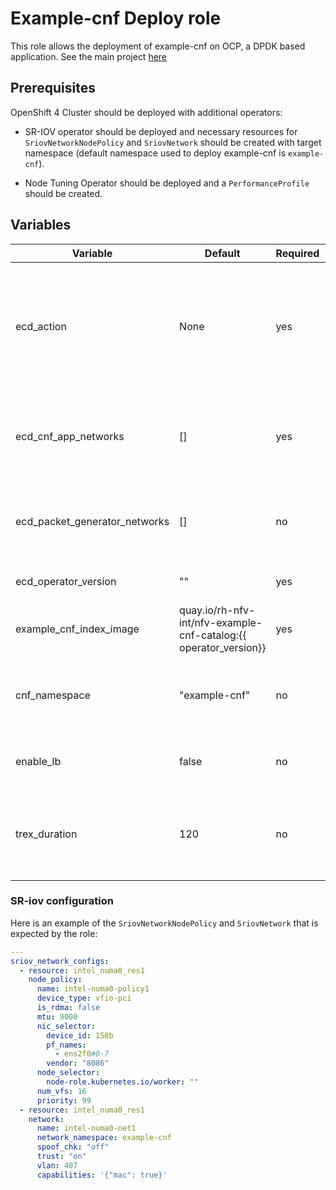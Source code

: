 # Example-cnf Deploy role
This role allows the deployment of example-cnf on OCP, a DPDK based application. See the main project [here](https://github.com/openshift-kni/example-cnf)

## Prerequisites
OpenShift 4 Cluster should be deployed with additional operators:
 * SR-IOV operator should be deployed and necessary resources for
   `SriovNetworkNodePolicy` and `SriovNetwork` should be created with
   target namespace (default namespace used to deploy example-cnf
   is `example-cnf`).

 * Node Tuning Operator should be deployed and a `PerformanceProfile` should be created.

## Variables

| Variable                      | Default                                                          | Required | Description                                                                                    |
|-------------------------------|------------------------------------------------------------------|----------|------------------------------------------------------------------------------------------------|
| ecd_action                   | None                                                             | yes      | Defines which actions to perform. Possible values: ["deploy", "validate, "draining" "catalog"] |
| ecd_cnf_app_networks          | []                                                               | yes      | Connection between LB-CNF in LB mode (or TRex-CNF in direct mode)                              |
| ecd_packet_generator_networks | []                                                               | no       | Connection between TRex-LB in LB mode (not used in direct mode)                                |
| ecd_operator_version          | ""                                                               | yes      | Version of the index to be used                                                                |
| example_cnf_index_image       | quay.io/rh-nfv-int/nfv-example-cnf-catalog:{{ operator_version}} | yes      | Index image to be used                                                                         |
| cnf_namespace                 | "example-cnf"                                                    | no       | Name of the namespace where example-cnf is deployed                                            |                                                              |
| enable_lb                     | false                                                            | no       | [WIP] enabling a builtin loadbalancer                                                          |
| trex_duration                 | 120                                                              | no       | Main TRexApp job duration. If set to -1, it will run in continuous burst mode                  |

### SR-iov configuration
Here is an example of the `SriovNetworkNodePolicy` and `SriovNetwork` that is expected by the role:
```yaml
---
sriov_network_configs:
  - resource: intel_numa0_res1
    node_policy:
      name: intel-numa0-policy1
      device_type: vfio-pci
      is_rdma: false
      mtu: 9000
      nic_selector:
        device_id: 158b
        pf_names:
          - ens2f0#0-7
        vendor: "8086"
      node_selector:
        node-role.kubernetes.io/worker: ""
      num_vfs: 16
      priority: 99
  - resource: intel_numa0_res1
    network:
      name: intel-numa0-net1
      network_namespace: example-cnf
      spoof_chk: "off"
      trust: "on"
      vlan: 407
      capabilities: '{"mac": true}'
```